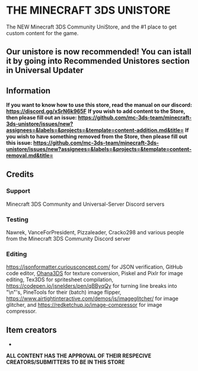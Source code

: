 # THE MINECRAFT 3DS UNISTORE
The NEW Minecraft 3DS Community UniStore, and the #1 place to get custom content for the game.

## Our unistore is now recommended! You can istall it by going into Recommended Unistores section in Universal Updater

## Information

**If you want to know how to use this store, read the manual on our discord: https://discord.gg/xSrN6k965F**
**If you wish to add content to the Store, then please fill out an issue: https://github.com/mc-3ds-team/minecraft-3ds-unistore/issues/new?assignees=&labels=&projects=&template=content-addition.md&title=**
**If you wish to have something removed from the Store, then please fill out this issue: https://github.com/mc-3ds-team/minecraft-3ds-unistore/issues/new?assignees=&labels=&projects=&template=content-removal.md&title=**
## Credits
### Support
Minecraft 3DS Community and Universal-Server Discord servers
### Testing
Nawrek, VanceForPresident, Pizzaleader, Cracko298 and various people from the Minecraft 3DS Community Discord server
### Editing
https://jsonformatter.curiousconcept.com/ for JSON verification, GitHub code editor, [Ohana3DS](https://gbatemp.net/attachments/ohana3ds-zip.99223/) for texture conversion, Piskel and Pixlr for image editing, Tex3DS for spritesheet compilation, https://codepen.io/jsnelders/pen/qBByqQy for turning line breaks into "\n"'s, PineTools for their (batch) image flipper, https://www.airtightinteractive.com/demos/js/imageglitcher/ for image glitcher, and https://redketchup.io/image-compressor for image compressor.
## Item creators
*


**ALL CONTENT HAS THE APPROVAL OF THEIR RESPECIVE CREATORS/SUBMITTERS TO BE IN THIS STORE**
